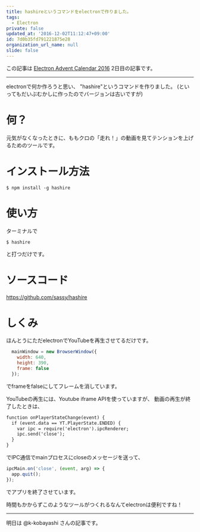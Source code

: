 ```yaml
---
title: hashireというコマンドをelectronで作りました。
tags:
  - Electron
private: false
updated_at: '2016-12-02T11:12:47+09:00'
id: 7d0b35fd791221875e28
organization_url_name: null
slide: false
---
```

この記事は [Electron Advent Calendar 2016](http://qiita.com/advent-calendar/2016/electron) 2日目の記事です。

---

electronで何か作ろうと思い、
"hashire"というコマンドを作りました。
(といってもだいぶむかしに作ったのでバージョンは古いですが)

# 何？

元気がなくなったときに、ももクロの「走れ！」の動画を見てテンションを上げるためのツールです。

# インストール方法

```shell-session:
$ npm install -g hashire
```

# 使い方

ターミナルで

```shell-session:
$ hashire
```

と打つだけです。

# ソースコード

https://github.com/sassy/hashire

# しくみ

ほんとうにただelectronでYouTubeを再生させてるだけです。

```js:main.js
  mainWindow = new BrowserWindow({
    width: 640,
    height: 390,
    frame: false
  });
```

でframeをfalseにしてフレームを消しています。

YouTubeの再生には、Youtube iframe APIを使っていますが、
動画の再生が終了したときは、

```js:index.html
function onPlayerStateChange(event) {
  if (event.data == YT.PlayerState.ENDED) {
    var ipc = require('electron').ipcRenderer;
    ipc.send('close');
  }
}
```

でIPC通信でmainプロセスにcloseのメッセージを送って、

```js:main.js
ipcMain.on('close', (event, arg) => {
  app.quit();
});
```

でアプリを終了させています。

時間もかからずこのようなツールがつくれるなんてelectronは便利ですね！

-----
明日は @k-kobayashi さんの記事です。
